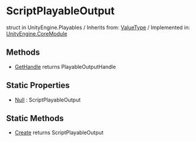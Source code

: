 # ScriptPlayableOutput
struct in UnityEngine.Playables
 / Inherits from: <a href="https://docs.unity3d.com/6000.0/Documentation/ScriptReference/ValueType.html">ValueType</a> / Implemented in: <a href="https://docs.unity3d.com/6000.0/Documentation/ScriptReference/UnityEngine.CoreModule.html">UnityEngine.CoreModule</a>

## Methods
- <a href="https://docs.unity3d.com/6000.0/Documentation/ScriptReference/ScriptPlayableOutput.GetHandle.html">GetHandle</a> returns PlayableOutputHandle

## Static Properties
- <a href="https://docs.unity3d.com/6000.0/Documentation/ScriptReference/ScriptPlayableOutput-Null.html">Null</a> : ScriptPlayableOutput

## Static Methods
- <a href="https://docs.unity3d.com/6000.0/Documentation/ScriptReference/ScriptPlayableOutput.Create.html">Create</a> returns ScriptPlayableOutput
